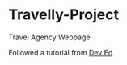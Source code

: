 # Travelly-Project

 Travel Agency Webpage 
 
 Followed a tutorial from 
 [Dev Ed](https://www.youtube.com/channel/UClb90NQQcskPUGDIXsQEz5Q).
